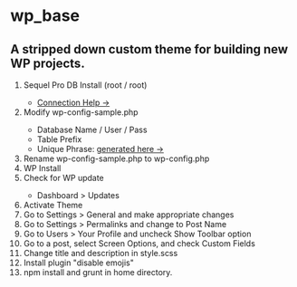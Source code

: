 # wp_base

<h2>A stripped down custom theme for building new WP projects.</h2>

<ol>
	<li>Sequel Pro DB Install (root / root)</li>
		<ul>
			<li>
				<a href="https://sequelpro.com/docs/get-started/get-connected/mamp" target="_blank">Connection Help &rarr;</a>
			</li>
		</ul>
	<li>Modify wp-config-sample.php</li>
		<ul>
			<li>Database Name / User / Pass</li>
			<li>Table Prefix</li>
			<li>Unique Phrase: <a href="https://api.wordpress.org/secret-key/1.1/salt/" target="_blank">generated here &rarr;</a></li>
		</ul>
	<li>Rename wp-config-sample.php to wp-config.php</li>
	<li>WP Install</li>
	<li>Check for WP update</li>
		<ul>
			<li>Dashboard > Updates</li>
		</ul>
	<li>Activate Theme</li>
	<li>Go to Settings > General and make appropriate changes</li>
	<li>Go to Settings > Permalinks and change to Post Name</li>
	<li>Go to Users > Your Profile and uncheck Show Toolbar option</li>
	<li>Go to a post, select Screen Options, and check Custom Fields</li>
	<li>Change title and description in style.scss</li>
	<li>Install plugin "disable emojis"</li>
	<li>npm install and grunt in home directory.</li> 
</ol>